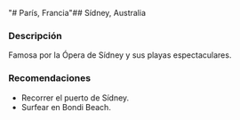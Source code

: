 "# París, Francia"## Sídney, Australia

### Descripción
Famosa por la Ópera de Sídney y sus playas espectaculares.

### Recomendaciones
- Recorrer el puerto de Sídney.
- Surfear en Bondi Beach.
